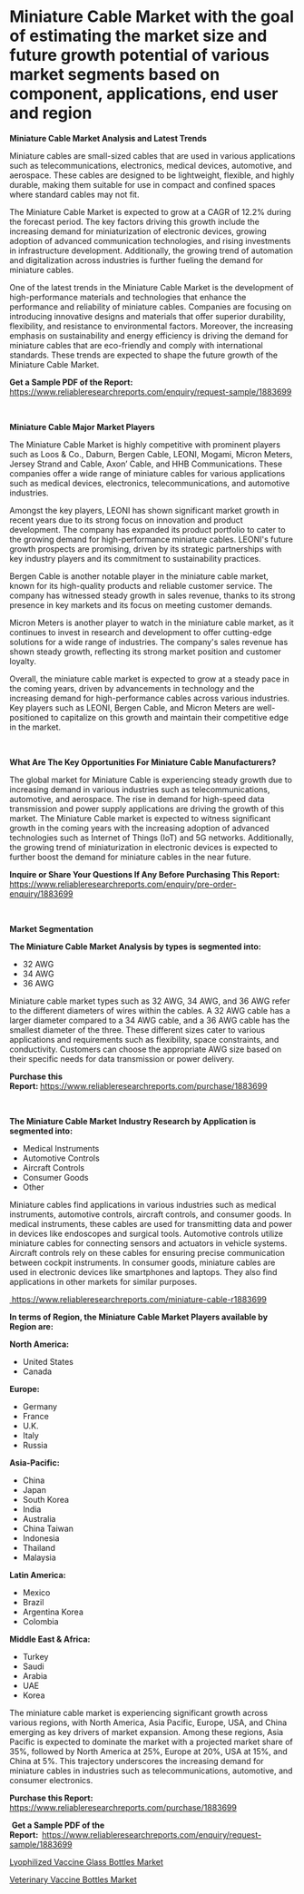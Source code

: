 <p><h1>Miniature Cable Market with the goal of estimating the market size and future growth potential of various market segments based on component, applications, end user and region</h1></p><p><strong>Miniature Cable Market Analysis and Latest Trends</strong></p>
<p><p>Miniature cables are small-sized cables that are used in various applications such as telecommunications, electronics, medical devices, automotive, and aerospace. These cables are designed to be lightweight, flexible, and highly durable, making them suitable for use in compact and confined spaces where standard cables may not fit.</p><p>The Miniature Cable Market is expected to grow at a CAGR of 12.2% during the forecast period. The key factors driving this growth include the increasing demand for miniaturization of electronic devices, growing adoption of advanced communication technologies, and rising investments in infrastructure development. Additionally, the growing trend of automation and digitalization across industries is further fueling the demand for miniature cables.</p><p>One of the latest trends in the Miniature Cable Market is the development of high-performance materials and technologies that enhance the performance and reliability of miniature cables. Companies are focusing on introducing innovative designs and materials that offer superior durability, flexibility, and resistance to environmental factors. Moreover, the increasing emphasis on sustainability and energy efficiency is driving the demand for miniature cables that are eco-friendly and comply with international standards. These trends are expected to shape the future growth of the Miniature Cable Market.</p></p>
<p><strong>Get a Sample PDF of the Report:&nbsp;</strong> <a href="https://www.reliableresearchreports.com/enquiry/request-sample/1883699">https://www.reliableresearchreports.com/enquiry/request-sample/1883699</a></p>
<p>&nbsp;</p>
<p><strong>Miniature Cable Major Market Players</strong></p>
<p><p>The Miniature Cable Market is highly competitive with prominent players such as Loos & Co., Daburn, Bergen Cable, LEONI, Mogami, Micron Meters, Jersey Strand and Cable, Axon’ Cable, and HHB Communications. These companies offer a wide range of miniature cables for various applications such as medical devices, electronics, telecommunications, and automotive industries.</p><p>Amongst the key players, LEONI has shown significant market growth in recent years due to its strong focus on innovation and product development. The company has expanded its product portfolio to cater to the growing demand for high-performance miniature cables. LEONI's future growth prospects are promising, driven by its strategic partnerships with key industry players and its commitment to sustainability practices.</p><p>Bergen Cable is another notable player in the miniature cable market, known for its high-quality products and reliable customer service. The company has witnessed steady growth in sales revenue, thanks to its strong presence in key markets and its focus on meeting customer demands.</p><p>Micron Meters is another player to watch in the miniature cable market, as it continues to invest in research and development to offer cutting-edge solutions for a wide range of industries. The company's sales revenue has shown steady growth, reflecting its strong market position and customer loyalty.</p><p>Overall, the miniature cable market is expected to grow at a steady pace in the coming years, driven by advancements in technology and the increasing demand for high-performance cables across various industries. Key players such as LEONI, Bergen Cable, and Micron Meters are well-positioned to capitalize on this growth and maintain their competitive edge in the market.</p></p>
<p>&nbsp;</p>
<p><strong>What Are The Key Opportunities For Miniature Cable Manufacturers?</strong></p>
<p><p>The global market for Miniature Cable is experiencing steady growth due to increasing demand in various industries such as telecommunications, automotive, and aerospace. The rise in demand for high-speed data transmission and power supply applications are driving the growth of this market. The Miniature Cable market is expected to witness significant growth in the coming years with the increasing adoption of advanced technologies such as Internet of Things (IoT) and 5G networks. Additionally, the growing trend of miniaturization in electronic devices is expected to further boost the demand for miniature cables in the near future.</p></p>
<p><strong>Inquire or Share Your Questions If Any Before Purchasing This Report:</strong> <a href="https://www.reliableresearchreports.com/enquiry/pre-order-enquiry/1883699">https://www.reliableresearchreports.com/enquiry/pre-order-enquiry/1883699</a></p>
<p>&nbsp;</p>
<p><strong>Market Segmentation</strong></p>
<p><strong>The Miniature Cable Market Analysis by types is segmented into:</strong></p>
<p><ul><li>32 AWG</li><li>34 AWG</li><li>36 AWG</li></ul></p>
<p><p>Miniature cable market types such as 32 AWG, 34 AWG, and 36 AWG refer to the different diameters of wires within the cables. A 32 AWG cable has a larger diameter compared to a 34 AWG cable, and a 36 AWG cable has the smallest diameter of the three. These different sizes cater to various applications and requirements such as flexibility, space constraints, and conductivity. Customers can choose the appropriate AWG size based on their specific needs for data transmission or power delivery.</p></p>
<p><strong>Purchase this Report:&nbsp;</strong><a href="https://www.reliableresearchreports.com/purchase/1883699">https://www.reliableresearchreports.com/purchase/1883699</a></p>
<p>&nbsp;</p>
<p><strong>The Miniature Cable Market Industry Research by Application is segmented into:</strong></p>
<p><ul><li>Medical Instruments</li><li>Automotive Controls</li><li>Aircraft Controls</li><li>Consumer Goods</li><li>Other</li></ul></p>
<p><p>Miniature cables find applications in various industries such as medical instruments, automotive controls, aircraft controls, and consumer goods. In medical instruments, these cables are used for transmitting data and power in devices like endoscopes and surgical tools. Automotive controls utilize miniature cables for connecting sensors and actuators in vehicle systems. Aircraft controls rely on these cables for ensuring precise communication between cockpit instruments. In consumer goods, miniature cables are used in electronic devices like smartphones and laptops. They also find applications in other markets for similar purposes.</p></p>
<p><a href="https://www.reliableresearchreports.com/miniature-cable-r1883699">&nbsp;https://www.reliableresearchreports.com/miniature-cable-r1883699</a></p>
<p><strong>In terms of Region, the Miniature Cable Market Players available by Region are:</strong></p>
<p>
    <p> <strong> North America: </strong>
        <ul>
            <li>United States</li>
            <li>Canada</li>
        </ul>
        </p> 
    <p> <strong> Europe: </strong>
        <ul>
            <li>Germany</li>
            <li>France</li>
            <li>U.K.</li>
            <li>Italy</li>
            <li>Russia</li>
        </ul>
        </p> 
    <p> <strong> Asia-Pacific: </strong>
        <ul>
            <li>China</li>
            <li>Japan</li>
            <li>South Korea</li>
            <li>India</li>
            <li>Australia</li>
            <li>China Taiwan</li>
            <li>Indonesia</li>
            <li>Thailand</li>
            <li>Malaysia</li>
        </ul>
        </p> 
    <p> <strong> Latin America: </strong>
        <ul>
            <li>Mexico</li>
            <li>Brazil</li>
            <li>Argentina Korea</li>
            <li>Colombia</li>
        </ul>
        </p> 
    <p> <strong> Middle East & Africa: </strong>
        <ul>
            <li>Turkey</li>
            <li>Saudi</li>
            <li>Arabia</li>
            <li>UAE</li>
            <li>Korea</li>
        </ul>
    </p>
    </p>
<p><p>The miniature cable market is experiencing significant growth across various regions, with North America, Asia Pacific, Europe, USA, and China emerging as key drivers of market expansion. Among these regions, Asia Pacific is expected to dominate the market with a projected market share of 35%, followed by North America at 25%, Europe at 20%, USA at 15%, and China at 5%. This trajectory underscores the increasing demand for miniature cables in industries such as telecommunications, automotive, and consumer electronics.</p></p>
<p><strong>Purchase this Report: </strong><a href="https://www.reliableresearchreports.com/purchase/1883699">https://www.reliableresearchreports.com/purchase/1883699</a></p>
<p>&nbsp;<strong>Get a Sample PDF of the Report:&nbsp;&nbsp;</strong><a href="https://www.reliableresearchreports.com/enquiry/request-sample/1883699">https://www.reliableresearchreports.com/enquiry/request-sample/1883699</a></p>
<p><strong></strong></p>
<p><p><a href="https://github.com/phuonganhit041011/Market-Research-Report-List-1/blob/main/lyophilized-vaccine-glass-bottles-market.md">Lyophilized Vaccine Glass Bottles Market</a></p><p><a href="https://github.com/nhteumcc68/Market-Research-Report-List-1/blob/main/veterinary-vaccine-bottles-market.md">Veterinary Vaccine Bottles Market</a></p></p>